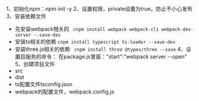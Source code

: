 1、初始化npm：npm init -y
2、设置权限，private设置为true，防止不小心发布
3、安装依赖文件
  - 先安装webpack相关的
    ``` cnpm install webpack webpack-cli webpack-dev-server --save-dev```
  - 安装ts相关的依赖
    ``` cnpm install typescript ts-loader --save-dev ```
  - 安装three.js相关的依赖
    ``` cnpm install three @types/three --save```
4、设置启服务的命令：
  在package.js里面："start":"webpack server --open"
5、创建项目文件
  - src
  - dist
  - ts配置文件tsconfig.json
  - webpack的配置文件，webpack.config.js